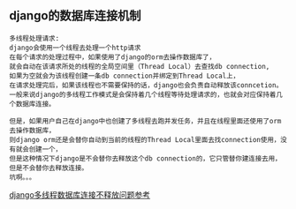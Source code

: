 ## django的数据库连接机制
```
多线程处理请求:
django会使用一个线程去处理一个http请求
在每个请求的处理过程中，如果使用了django的orm去操作数据库了，
就会自动在该请求所处的线程的全局空间里（Thread Local）去查找db connection,
如果为空就会为该线程创建一条db connection并绑定到Thread Local上，
在请求处理完后，如果该线程也不需要保持的话，django也会负责自动释放该conncetion。
一般来说django的多线程工作模式是会保持着几个线程等待处理请求的，也就会对应保持着几个数据库连接。

但是，如果用户自己在django中也创建了多线程去跑并发任务，并且在线程里面还使用了orm去操作数据库，
则django orm还是会替你自动到当前的线程的Thread Local里面去找connection使用，没有就会创建一个，
但是这种情况下django是不会替你去释放这个db connection的，它只管替你建连接去用，但是不会替你去释放连接。
坑啊。。。
```
[django多线程数据库连接不释放问题参考](https://github.com/slackapi/bolt-python/issues/280)


